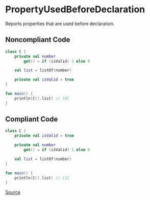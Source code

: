 # PropertyUsedBeforeDeclaration

Reports properties that are used before declaration.

## Noncompliant Code

```kotlin
class C {
    private val number
        get() = if (isValid) 1 else 0

    val list = listOf(number)

    private val isValid = true
}

fun main() {
    println(C().list) // [0]
}
```
## Compliant Code

```kotlin
class C {
    private val isValid = true

    private val number
        get() = if (isValid) 1 else 0

    val list = listOf(number)
}

fun main() {
    println(C().list) // [1]
}
```

[Source](https://arturbosch.github.io/detekt/potential-bugs.html#propertyusedbeforedeclaration)
